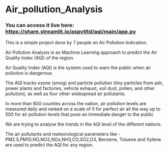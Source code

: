 # Air_pollution_Analysis

### You can access it live here: https://share.streamlit.io/aspvtltd/aqi/main/app.py  

This is a simple project done by 7 people on Air Pollution Indication.

Air Pollution Analysis is an Machine Learning approach to predict the Air Quality Index (AQI) of the region.

Air Quality Index (AQI) is the system used to warn the public when air pollution is dangerous.

The AQI tracks ozone (smog) and particle pollution (tiny particles from ash, power plants and factories, vehicle exhaust, soil dust, pollen, and other pollution), as well as four other widespread air pollutants.

In more than 800 counties across the nation, air pollution levels are measured daily and ranked on a scale of 0 for perfect air all the way up to 500 for air pollution levels that pose an immediate danger to the public

We are trying to analyse the trends in the AQI level of the different nations.

The air pollutants and meteorological parameters like - PM2.5,PM10,NO,NO2,NOx,NH3,CO,SO2,O3, Benzene, Toluene and Xylene are used to predict the AQI for any region.

